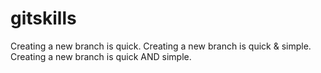 # gitskills

Creating a new branch is quick.
Creating a new branch is quick & simple.
Creating a new branch is quick AND simple.
